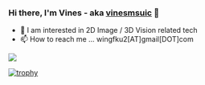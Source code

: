 ### Hi there, I'm Vines - aka [vinesmsuic](https://vinesmsuic.github.io/about/) 👋
- 🌱 I am interested in 2D Image / 3D Vision related tech
- 📫 How to reach me ... wingfku2[AT]gmail[DOT]com

![](https://komarev.com/ghpvc/?username=vinesmsuic&color=blueviolet)

[![trophy](https://github-profile-trophy.vercel.app/?username=vinesmsuic&theme=discord)](https://github.com/ryo-ma/github-profile-trophy)
